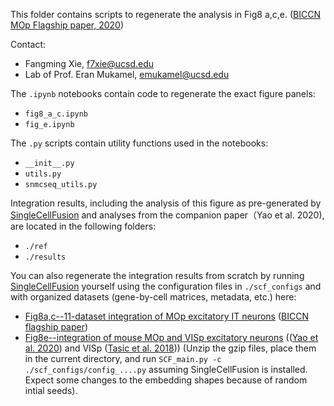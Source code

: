 This folder contains scripts to regenerate the analysis in Fig8 a,c,e. ([BICCN MOp Flagship paper, 2020]())

Contact:
- Fangming Xie, f7xie@ucsd.edu
- Lab of Prof. Eran Mukamel, emukamel@ucsd.edu

The ```.ipynb``` notebooks contain code to regenerate the exact figure panels:
- ```fig8_a_c.ipynb```
- ```fig_e.ipynb```

The ```.py``` scripts contain utility functions used in the notebooks:
- ```__init__.py```
- ```utils.py```
- ```snmcseq_utils.py```

Integration results, including the analysis of this figure as pre-generated by [SingleCellFusion](https://github.com/mukamel-lab/SingleCellFusion) and analyses from the companion paper（Yao et al. 2020), are located in the following folders:
- ```./ref```
- ```./results```

You can also regenerate the integration results from scratch by running [SingleCellFusion](https://github.com/mukamel-lab/SingleCellFusion) yourself using the configuration files in ```./scf_configs``` and with organized datasets (gene-by-cell matrices, metadata, etc.) here: 
- [Fig8a,c--11-dataset integration of MOp excitatory IT neurons]() ([BICCN flagship paper]()) 
- [Fig8e--integration of mouse MOp and VISp excitatory neurons]() (([Yao et al. 2020](https://www.biorxiv.org/content/10.1101/2020.02.29.970558v2)) and VISp ([Tasic et al. 2018](https://www.nature.com/articles/s41586-018-0654-5)))
(Unzip the gzip files, place them in the current directory, and run ```SCF_main.py -c ./scf_configs/config_....py``` assuming SingleCellFusion is installed. Expect some changes to the embedding shapes because of random intial seeds).
 





